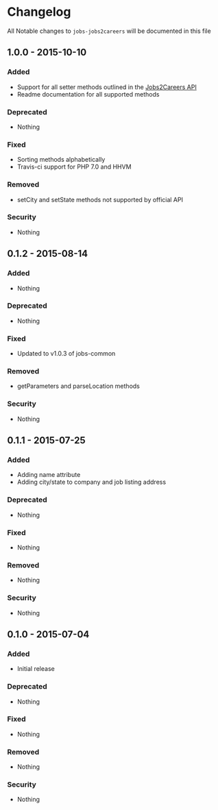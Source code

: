 # Changelog
All Notable changes to `jobs-jobs2careers` will be documented in this file

## 1.0.0 - 2015-10-10

### Added
- Support for all setter methods outlined in the [Jobs2Careers API](http://api.jobs2careers.com/api/spec.pdf)
- Readme documentation for all supported methods

### Deprecated
- Nothing

### Fixed
- Sorting methods alphabetically
- Travis-ci support for PHP 7.0 and HHVM

### Removed
- setCity and setState methods not supported by official API

### Security
- Nothing

## 0.1.2 - 2015-08-14

### Added
- Nothing

### Deprecated
- Nothing

### Fixed
- Updated to v1.0.3 of jobs-common

### Removed
- getParameters and parseLocation methods

### Security
- Nothing

## 0.1.1 - 2015-07-25

### Added
- Adding name attribute
- Adding city/state to company and job listing address

### Deprecated
- Nothing

### Fixed
- Nothing

### Removed
- Nothing

### Security
- Nothing

## 0.1.0 - 2015-07-04

### Added
- Initial release

### Deprecated
- Nothing

### Fixed
- Nothing

### Removed
- Nothing

### Security
- Nothing
